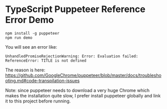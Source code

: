 TypeScript Puppeteer Reference Error Demo
=========================================

```
npm install -g puppeteer
npm run demo
```

You will see an error like:

```
UnhandledPromiseRejectionWarning: Error: Evaluation failed: ReferenceError: TITLE is not defined
```

The reason is here: <https://github.com/GoogleChrome/puppeteer/blob/master/docs/troubleshooting.md#code-transpilation-issues>

Note: since puppeteer needs to download a very huge Chrome which makes the installation quite slow,
I prefer install puppeteer globally and link it to this project before running.
